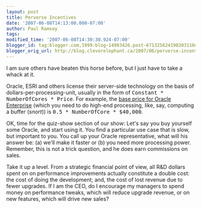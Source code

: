 ```yaml
---
layout: post
title: Perverse Incentives
date: '2007-06-08T14:13:00.000-07:00'
author: Paul Ramsey
tags: 
modified_time: '2007-06-08T14:30:30.924-07:00'
blogger_id: tag:blogger.com,1999:blog-14903426.post-6713256241902031104
blogger_orig_url: http://blog.cleverelephant.ca/2007/06/perverse-incentives.html
---
```


I am sure others have beaten this horse before, but I just have to take a whack at it.

Oracle, ESRI and others license their server-side technology on the basis of dollars-per-processing-unit, usually in the form of <tt>Constant * NumberOfCores * Price</tt>.  For example, the [base price for Oracle Enterprise](http://www.oracle.com/corporate/pricing/technology-price-list.pdf) (which you need to do high-end processing, like, say, computing a buffer (*snort*)) is <tt>0.5 * NumberOfCore * $40,000</tt>.

OK, time for the quiz-show section of our show: Let's say you buy yourself some Oracle, and start using it.  You find a particular use case that is slow, but important to you.  You call up your Oracle representative, what will his answer be: (a) we'll make it faster or (b) you need more processing power.  Remember, this is not a trick question, and he does earn commissions on sales.

Take it up a level.  From a strategic financial point of view, all R&amp;D dollars spent on on performance improvements actually constitute a double cost: the cost of doing the development; and, the cost of lost revenue due to fewer upgrades.  If I am the CEO, do I encourage my managers to spend money on performance tweaks, which will reduce upgrade revenue, or on new features, which will drive new sales?